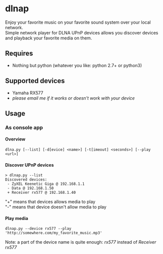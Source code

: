 # dlnap
Enjoy your favorite music on your favorite sound system over your local network.  
Simple network player for DLNA UPnP devices allows you discover devices and playback your favorite media on them.

## Requires
 * Nothing but python (whatever you like: python 2.7+ or python3)
 
## Supported devices
 * Yamaha RX577
 * _please email me if it works or doesn't work with your device_
 
## Usage
### As console app
#### Overview
```
dlna.py [--list] [-d[evice] <name>] [-t[imeout] <seconds>] [--play <url>]
```
#### Discover UPnP devices
```
> dlnap.py --list
Discovered devices:
 - ZyXEL Keenetic Giga @ 192.168.1.1
 - Data @ 192.168.1.50
 + Receiver rx577 @ 192.168.1.40
```
"+" means that devices allows media to play  
"-" means that device doesn't allow media to play

#### Play media
```
dlnap.py --device rx577 --play 'http://somewhere.com/my_favorite_music.mp3'
```
Note: a part of the device name is quite enough: *rx577* instead of *Receiver rx577*

